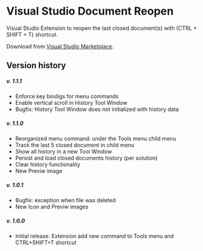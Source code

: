 # Visual Studio Document Reopen
Visual Studio Extension to reopen the last closed document(s) with (CTRL + SHIFT + T) shortcut.

Download from [Visual Studio Marketplace](https://marketplace.visualstudio.com/items?itemName=major.VSDocumentReopen).

## Version history

##### v. 1.1.1
- Enforce key bindigs for menu commands
- Enable vertical scroll in History Tool Window
- Bugfix: History Tool Window does not initialized with history data
    
##### v. 1.1.0
- Reorganized menu command: under the Tools menu child menu
- Track the last 5 closed document in child menu
- Show all history in a new Tool Window
- Persist and load closed documents history (per solution)
- Clear history functionality
- New Previw image

##### v. 1.0.1
- Bugfix: exception when file was deleted
- New Icon and Previw images

##### v. 1.0.0
- Initial release. Extension add new command to Tools menu and CTRL+SHIFT+T shortcut
